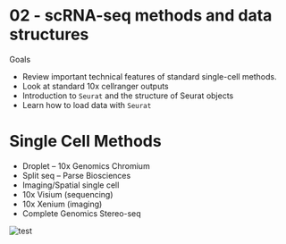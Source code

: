 # 02 - scRNA-seq methods and data structures

Goals
- Review important technical features of standard single-cell methods.
- Look at standard 10x cellranger outputs
- Introduction to `Seurat` and the structure of Seurat objects
- Learn how to load data with `Seurat`

# Single Cell Methods

- Droplet – 10x Genomics Chromium
- Split seq – Parse Biosciences
- Imaging/Spatial single cell 
- 10x Visium (sequencing) 
- 10x Xenium (imaging)
- Complete Genomics Stereo-seq

![test](https://www.completegenomics.com/media/cell-stereo-seq-complete-genomics.web)
